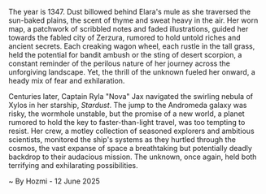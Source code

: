 
The year is 1347.  Dust billowed behind Elara's mule as she traversed the sun-baked plains, the scent of thyme and sweat heavy in the air. Her worn map, a patchwork of scribbled notes and faded illustrations, guided her towards the fabled city of Zerzura, rumored to hold untold riches and ancient secrets.  Each creaking wagon wheel, each rustle in the tall grass, held the potential for bandit ambush or the sting of desert scorpion, a constant reminder of the perilous nature of her journey across the unforgiving landscape.  Yet, the thrill of the unknown fueled her onward, a heady mix of fear and exhilaration.

Centuries later, Captain Ryla "Nova" Jax navigated the swirling nebula of Xylos in her starship, *Stardust*.  The jump to the Andromeda galaxy was risky, the wormhole unstable, but the promise of a new world, a planet rumored to hold the key to faster-than-light travel, was too tempting to resist.  Her crew, a motley collection of seasoned explorers and ambitious scientists, monitored the ship's systems as they hurtled through the cosmos, the vast expanse of space a breathtaking but potentially deadly backdrop to their audacious mission.  The unknown, once again, held both terrifying and exhilarating possibilities.

~ By Hozmi - 12 June 2025
